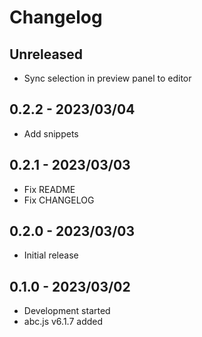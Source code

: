 # Changelog

## Unreleased
- Sync selection in preview panel to editor

## 0.2.2 - 2023/03/04
- Add snippets

## 0.2.1 - 2023/03/03
- Fix README
- Fix CHANGELOG

## 0.2.0 - 2023/03/03
- Initial release

## 0.1.0 - 2023/03/02
- Development started
- abc.js v6.1.7 added